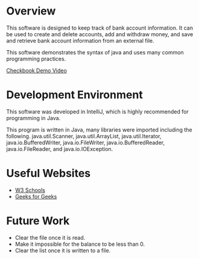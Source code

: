 # Overview

This software is designed to keep track of bank account information. It can be used to create and delete accounts, add
and withdraw money, and save and retrieve bank account information from an external file.

This software demonstrates the syntax of java and uses many common programming practices.

[Checkbook Demo Video](http://youtube.link.goes.here)

# Development Environment

This software was developed in IntelliJ, which is highly recommended for programming in Java.

This program is written in Java, many libraries were imported including the following.
java.util.Scanner, java.util.ArrayList, java.util.Iterator, java.io.BufferedWriter, java.io.FileWriter, java.io.BufferedReader, java.io.FileReader, and java.io.IOException.

# Useful Websites

- [W3 Schools](https://www.w3schools.com/java/)
- [Geeks for Geeks](https://www.geeksforgeeks.org/java/)

# Future Work

- Clear the file once it is read.
- Make it impossible for the balance to be less than 0.
- Clear the list once it is written to a file.
